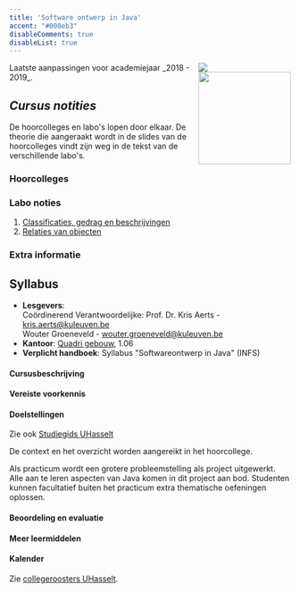 ```yaml
---
title: 'Software ontwerp in Java'
accent: "#008eb3"
disableComments: true
disableList: true
---
```


<span style="float: right;">
    <img src="/img/kul.svg" /><br/>
    <img src="/img/uhasselt.svg" style="width: 165px;"/>
</span>
Laatste aanpassingen voor academiejaar _2018 - 2019_.

## _Cursus notities_

De hoorcolleges en labo's lopen door elkaar. De theorie die aangeraakt wordt in de slides van de hoorcolleges vindt zijn weg in de tekst van de verschillende labo's. 

### Hoorcolleges


### Labo noties

1. [Classificaties, gedrag en beschrijvingen](/teaching/java/labo-1)
2. [Relaties van objecten](/teaching/java/labo-2)

### Extra informatie


## Syllabus

- **Lesgevers**: <br/>
Coördinerend Verantwoordelijke: Prof. Dr. Kris Aerts - <a href="mailto:kris.aerts@kuleuven.be">kris.aerts@kuleuven.be</a><br/>Wouter Groeneveld - <a href="mailto:wouter.groeneveld@kuleuven.be">wouter.groeneveld@kuleuven.be</a>
- **Kantoor**: [Quadri gebouw](https://www.ucll.be/studeren/student-aan-ucll/campussen/campus-diepenbeek), 1.06 
- **Verplicht handboek**: Syllabus "Softwareontwerp in Java" (INFS)

#### Cursusbeschrijving



#### Vereiste voorkennis


#### Doelstellingen

Zie ook [Studiegids UHasselt](https://www.uhasselt.be/studiegids)
    
De context en het overzicht worden aangereikt in het hoorcollege.

Als practicum wordt een grotere probleemstelling als project uitgewerkt. Alle aan te leren aspecten van Java komen in dit project aan bod. Studenten kunnen facultatief buiten het practicum extra thematische oefeningen oplossen.

#### Beoordeling en evaluatie


#### Meer leermiddelen



#### Kalender

Zie [collegeroosters UHasselt](http://collegeroosters.uhasselt.be).
